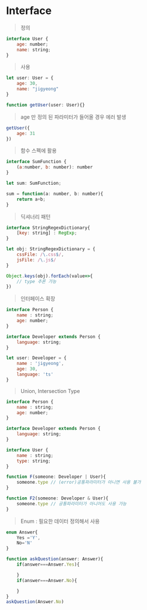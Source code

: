 # Interface

> 정의
```javascript
interface User {
    age: number;
    name: string;
}
```

> 사용
```javascript
let user: User = {
    age: 30,
    name: "jigyeong"
}

function getUser(user: User){}
```


> age 만 정의 된 파라미터가 들어올 경우 에러 발생
```javascript
getUser({
    age: 31
})
```

> 함수 스펙에 활용
```javascript
interface SumFunction {
    (a:number, b: number): number
}

let sum: SumFunction;

sum = function(a: number, b: number){
    return a+b;
}
```

> 딕셔너리 패턴
```javascript
interface StringRegexDictionary{
    [key: string] : RegExp;
}

let obj: StringRegexDictionary = {
    cssFile: /\.css$/,
    jsFile: /\.js$/
}

Object.keys(obj).forEach(value=>{
    // type 추론 가능
})
```

> 인터페이스 확장
```javascript
interface Person {
    name : string;
    age: number;
}

interface Developer extends Person {
    language: string;
}

let user: Developer = {
    name : 'jigyeong',
    age: 30,
    language: 'ts'
}
```

> Union, Intersection Type
```javascript
interface Person {
    name : string;
    age: number;
}

interface Developer extends Person {
    language: string;
}

interface User {
    name : string;
    type: string;
}

function F(someone: Developer | User){
    someone.type // (error)공통파라미터가 아니면 사용 불가
}

function F2(someone: Developer & User){
    someone.type // 공통파라미터가 아니어도 사용 가능
}
```

> Enum :
필요한 데이터 정의해서 사용
```javascript
enum Answer{
    Yes ='Y',
    No='N'
}

function askQuestion(answer: Answer){
    if(answer===Answer.Yes){

    }
    if(answer===Answer.No){

    }
}
askQuestion(Answer.No)
```